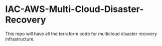 # IAC-AWS-Multi-Cloud-Disaster-Recovery
This repo will have all the terraform code for multicloud disaster recovery infrastructure.
